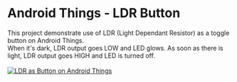 Android Things - LDR Button
=====================================

This project demonstrate use of LDR (Light Dependant Resistor) as a toggle button on Android Things.<br>
When it's dark, LDR output goes LOW and LED glows. As soon as there is light, LDR output goes HIGH and LED is turned off.<br><br>
[![LDR as Button on Android Things](https://i9.ytimg.com/vi/BZvCmYr1Ja8/2.jpg?sqp=COzS5cIF&rs=AOn4CLBZIgnJJ0K_ULsQH6SVo4oBCNLx5Q&time=1482254939361)](https://youtu.be/BZvCmYr1Ja8)
